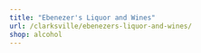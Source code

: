 ```yaml
---
title: "Ebenezer's Liquor and Wines"
url: /clarksville/ebenezers-liquor-and-wines/
shop: alcohol
---
```

